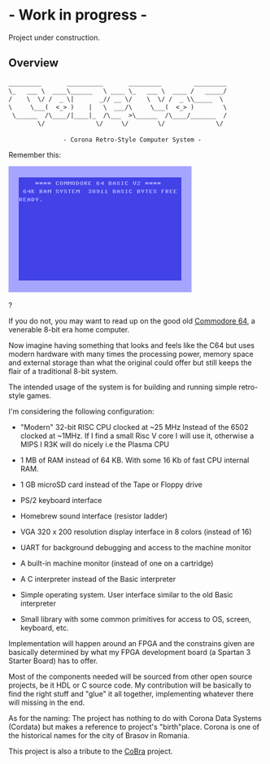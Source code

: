 #  - Work in progress -
Project under construction.


## Overview

```
_________       __________       _________         _________
\_   ___ \  ____\______   \ ____ \_   ___ \  ____ /   _____/
/    \  \/ /  _ \|       _// __ \/    \  \/ /  _ \\_____  \
\     \___(  <_> )    |   \  ___/\     \___(  <_> )        \
 \______  /\____/|____|_  /\___  >\______  /\____/_______  /
        \/              \/     \/        \/              \/

               - Corona Retro-Style Computer System -

```

Remember this:

![C64](C64.gif  "Animated C64 startup screen")

?

If you do not, you may want to read up on the good old [Commodore 64](https://en.wikipedia.org/wiki/Commodore_64), a venerable
8-bit era home computer.

Now imagine having something that looks and feels like the C64 but uses modern
hardware with many times the processing power, memory space and external
storage than what the original could offer but still keeps the flair of a traditional 8-bit system.

The intended usage of the system is for building and running simple retro-style games.

I'm considering the following configuration:

- "Modern" 32-bit RISC CPU clocked at ~25 MHz Instead of the 6502 clocked at ~1MHz.
If I find a small Risc V core I will use it, otherwise a MIPS I R3K will do nicely i.e
the Plasma CPU

- 1 MB of RAM instead  of 64 KB.  With some 16 Kb of fast CPU internal RAM.

- 1 GB microSD card instead of the Tape or Floppy drive

- PS/2 keyboard interface

- Homebrew sound interface (resistor ladder)

- VGA 320 x 200 resolution display interface in 8 colors (instead of 16)

- UART for background debugging and access to the machine monitor

- A built-in machine monitor (instead of one on a cartridge)

- A C interpreter instead of the Basic interpreter

- Simple operating system. User interface similar to the old Basic interpreter

- Small library with some common primitives for access to OS, screen, keyboard,  etc.

Implementation will happen around an FPGA and the constrains given are basically
determined by what my FPGA development board (a Spartan 3 Starter Board) has to offer.

Most of the components needed will be sourced from other open source projects, be it
HDL or C source code. My contribution will be basically to find the right stuff and "glue"
it all together, implementing whatever there will missing in the end.

As for the naming: The project has nothing to do with Corona Data Systems (Cordata)
but makes a reference to project's "birth"place. Corona is one of the historical names for
the city of Brasov in Romania.

This project is also a tribute to the [CoBra](http://cobrasov.com/CoBra%20Project/index.html) project.

